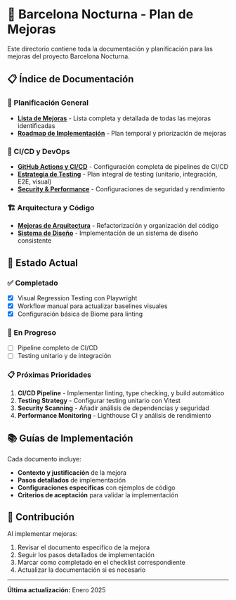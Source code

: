 # 🚀 Barcelona Nocturna - Plan de Mejoras

Este directorio contiene toda la documentación y planificación para las mejoras del proyecto Barcelona Nocturna.

## 📋 Índice de Documentación

### 🎯 Planificación General
- **[Lista de Mejoras](./LIST_OF_IMPROVEMENTS.md)** - Lista completa y detallada de todas las mejoras identificadas
- **[Roadmap de Implementación](./implementation-roadmap.md)** - Plan temporal y priorización de mejoras

### 🔧 CI/CD y DevOps
- **[GitHub Actions y CI/CD](./github-actions-ci-cd.md)** - Configuración completa de pipelines de CI/CD
- **[Estrategia de Testing](./testing-strategy.md)** - Plan integral de testing (unitario, integración, E2E, visual)
- **[Security & Performance](./security-performance.md)** - Configuraciones de seguridad y rendimiento

### 🏗️ Arquitectura y Código
- **[Mejoras de Arquitectura](./architecture-improvements.md)** - Refactorización y organización del código
- **[Sistema de Diseño](./design-system.md)** - Implementación de un sistema de diseño consistente

## 🎯 Estado Actual

### ✅ Completado
- [x] Visual Regression Testing con Playwright
- [x] Workflow manual para actualizar baselines visuales
- [x] Configuración básica de Biome para linting

### 🚧 En Progreso
- [ ] Pipeline completo de CI/CD
- [ ] Testing unitario y de integración

### 📋 Próximas Prioridades
1. **CI/CD Pipeline** - Implementar linting, type checking, y build automático
2. **Testing Strategy** - Configurar testing unitario con Vitest
3. **Security Scanning** - Añadir análisis de dependencias y seguridad
4. **Performance Monitoring** - Lighthouse CI y análisis de rendimiento

## 📚 Guías de Implementación

Cada documento incluye:
- **Contexto y justificación** de la mejora
- **Pasos detallados** de implementación
- **Configuraciones específicas** con ejemplos de código
- **Criterios de aceptación** para validar la implementación

## 🤝 Contribución

Al implementar mejoras:
1. Revisar el documento específico de la mejora
2. Seguir los pasos detallados de implementación
3. Marcar como completado en el checklist correspondiente
4. Actualizar la documentación si es necesario

---

**Última actualización:** Enero 2025 